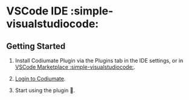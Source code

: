 # VSCode IDE :simple-visualstudiocode:

## Getting Started

1. Install Codiumate Plugin via the Plugins tab in the IDE settings, or in [VSCode Marketplace :simple-visualstudiocode:](https://marketplace.visualstudio.com/items?itemName=Codium.codium).

2. [Login to Codiumate](./login.md).

3. Start using the plugin 🥳.